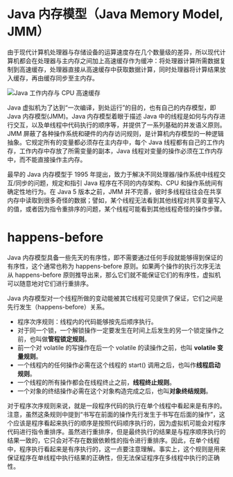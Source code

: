 # Java 内存模型（Java Memory Model, JMM）

由于现代计算机处理器与存储设备的运算速度存在几个数量级的差异，所以现代计算机都会在处理器与主内存之间加上高速缓存作为缓冲：将处理器计算所需数据复制到高速缓存，处理器直接从高速缓存中获取数据计算，同时处理器将计算结果放入缓存，再由缓存同步至主内存。

![Java 工作内存与 CPU 高速缓存](https://s3.ax1x.com/2021/01/28/y9e6JI.png)

Java 虚拟机为了达到“一次编译，到处运行”的目的，也有自己的内存模型，即 Java 内存模型(JMM)。Java 内存模型着眼于描述 Java 中的线程是如何与内存进行交互，以及单线程中代码执行的顺序等，并提供了一系列基础的并发语义原则。JMM 屏蔽了各种操作系统和硬件的内存访问规则，是计算机内存模型的一种逻辑抽象。它规定所有的变量都必须存在主内存中，每个 Java 线程都有自己的工作内存，工作内存中存放了所需变量的副本，Java 线程对变量的操作必须在工作内存中，而不能直接操作主内存。

最早的 Java 内存模型于 1995 年提出，致力于解决不同处理器/操作系统中线程交互/同步的问题，规定和指引 Java 程序在不同的内存架构、CPU 和操作系统间有确定性地行为。在 Java 5 版本之前，JMM 并不完善，彼时多线程往往会在共享内存中读取到很多奇怪的数据；譬如，某个线程无法看到其他线程对共享变量写入的值，或者因为指令重排序的问题，某个线程可能看到其他线程奇怪的操作步骤。

# happens-before

Java 内存模型具备一些先天的有序性，即不需要通过任何手段就能够得到保证的有序性，这个通常也称为 happens-before 原则。如果两个操作的执行次序无法从 happens-before 原则推导出来，那么它们就不能保证它们的有序性，虚拟机可以随意地对它们进行重排序。

Java 内存模型对一个线程所做的变动能被其它线程可见提供了保证，它们之间是先行发生（happens-before）关系。

- 程序次序规则：线程内的代码能够按先后顺序执行。
- 对于同一个锁，一个解锁操作一定要发生在时间上后发生的另一个锁定操作之前，也叫做**管程锁定规则**。
- 前一个对 volatile 的写操作在后一个 volatile 的读操作之前，也叫 **volatile 变量规则**。
- 一个线程内的任何操作必需在这个线程的 start() 调用之后，也叫作**线程启动规则**。
- 一个线程的所有操作都会在线程终止之前，**线程终止规则**。
- 一个对象的终结操作必需在这个对象构造完成之后，也叫**对象终结规则**。

对于程序次序规则来说，就是一段程序代码的执行在单个线程中看起来是有序的。注意，虽然这条规则中提到“书写在前面的操作先行发生于书写在后面的操作”，这个应该是程序看起来执行的顺序是按照代码顺序执行的，因为虚拟机可能会对程序代码进行指令重排序。虽然进行重排序，但是最终执行的结果是与程序顺序执行的结果一致的，它只会对不存在数据依赖性的指令进行重排序。因此，在单个线程中，程序执行看起来是有序执行的，这一点要注意理解。事实上，这个规则是用来保证程序在单线程中执行结果的正确性，但无法保证程序在多线程中执行的正确性。
